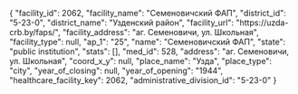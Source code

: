 {
    "facility_id": 2062,
    "facility_name": "Семеновичский ФАП",
    "district_id": "5-23-0",
    "district_name": "Узденский район",
    "facility_url": "https:\/\/uzda-crb.by\/faps\/",
    "facility_address": "аг. Семеновичи, ул. Школьная",
    "facility_type": null,
    "ap_1": "25",
    "name": "Семеновичский ФАП",
    "state": "public institution",
    "stats": [],
    "med_id": 528,
    "address": "аг. Семеновичи, ул. Школьная",
    "coord_x_y": null,
    "place_name": "Узда",
    "place_type": "city",
    "year_of_closing": null,
    "year_of_opening": "1944",
    "healthcare_facility_key": 2062,
    "administrative_division_id": "5-23-0"
}